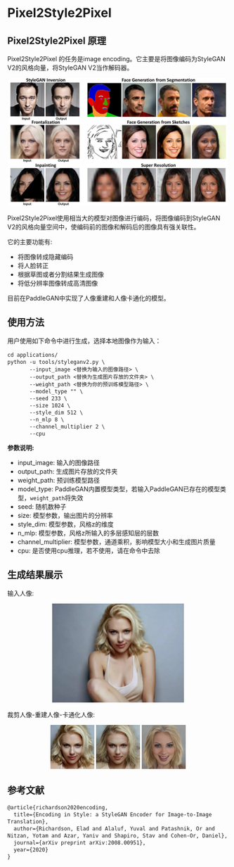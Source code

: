 # Pixel2Style2Pixel

## Pixel2Style2Pixel 原理

Pixel2Style2Pixel 的任务是image encoding。它主要是将图像编码为StyleGAN V2的风格向量，将StyleGAN V2当作解码器。

<div align="center">
  <img src="../../imgs/pSp-teaser.jpg" width="500"/>
</div>

Pixel2Style2Pixel使用相当大的模型对图像进行编码，将图像编码到StyleGAN V2的风格向量空间中，使编码前的图像和解码后的图像具有强关联性。

它的主要功能有:

- 将图像转成隐藏编码
- 将人脸转正
- 根据草图或者分割结果生成图像
- 将低分辨率图像转成高清图像

目前在PaddleGAN中实现了人像重建和人像卡通化的模型。

## 使用方法

用户使用如下命令中进行生成，选择本地图像作为输入：

```
cd applications/
python -u tools/styleganv2.py \
       --input_image <替换为输入的图像路径> \
       --output_path <替换为生成图片存放的文件夹> \
       --weight_path <替换为你的预训练模型路径> \
       --model_type "" \
       --seed 233 \
       --size 1024 \
       --style_dim 512 \
       --n_mlp 8 \
       --channel_multiplier 2 \
       --cpu
```

**参数说明:**
- input_image: 输入的图像路径
- output_path: 生成图片存放的文件夹
- weight_path: 预训练模型路径
- model_type: PaddleGAN内置模型类型，若输入PaddleGAN已存在的模型类型，`weight_path`将失效
- seed: 随机数种子
- size: 模型参数，输出图片的分辨率
- style_dim: 模型参数，风格z的维度
- n_mlp: 模型参数，风格z所输入的多层感知层的层数
- channel_multiplier: 模型参数，通道乘积，影响模型大小和生成图片质量
- cpu: 是否使用cpu推理，若不使用，请在命令中去除


## 生成结果展示

输入人像:

<div align="center">
    <img src="../../imgs/pSp-input.png" width="300"/> 
</div>

裁剪人像-重建人像-卡通化人像:

<div align="center">
    <img src="../../imgs/pSp-input-crop.png" width="100"/>
    <img src="../../imgs/pSp-inversion.png" width="100"/>
    <img src="../../imgs/pSp-toonify.png" width="100"/> 
</div>

## 参考文献

```
@article{richardson2020encoding,
  title={Encoding in Style: a StyleGAN Encoder for Image-to-Image Translation},
  author={Richardson, Elad and Alaluf, Yuval and Patashnik, Or and Nitzan, Yotam and Azar, Yaniv and Shapiro, Stav and Cohen-Or, Daniel},
  journal={arXiv preprint arXiv:2008.00951},
  year={2020}
}

```

